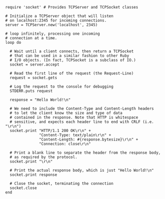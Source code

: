     require 'socket' # Provides TCPServer and TCPSocket classes

    # Initialize a TCPServer object that will listen
    # on localhost:2345 for incoming connections.
    server = TCPServer.new('localhost', 2345)

    # loop infinitely, processing one incoming
    # connection at a time.
    loop do

      # Wait until a client connects, then return a TCPSocket
      # that can be used in a similar fashion to other Ruby
      # I/O objects. (In fact, TCPSocket is a subclass of IO.)
      socket = server.accept

      # Read the first line of the request (the Request-Line)
      request = socket.gets

      # Log the request to the console for debugging
      STDERR.puts request

      response = "Hello World!\n"

      # We need to include the Content-Type and Content-Length headers
      # to let the client know the size and type of data
      # contained in the response. Note that HTTP is whitespace
      # sensitive, and expects each header line to end with CRLF (i.e. "\r\n")
      socket.print "HTTP/1.1 200 OK\r\n" +
                   "Content-Type: text/plain\r\n" +
                   "Content-Length: #{response.bytesize}\r\n" +
                   "Connection: close\r\n"

      # Print a blank line to separate the header from the response body,
      # as required by the protocol.
      socket.print "\r\n"

      # Print the actual response body, which is just "Hello World!\n"
      socket.print response

      # Close the socket, terminating the connection
      socket.close
    end
